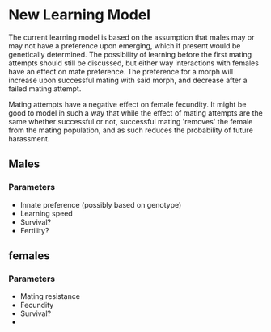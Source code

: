 # New Learning Model
The current learning model is based on the assumption that males may or may not have a preference upon emerging, which if present would be genetically determined. The possibility of learning before the first mating attempts should still be discussed, but either way interactions with females have an effect on mate preference. The preference for a morph will increase upon successful mating with said morph, and decrease after a failed mating attempt.

Mating attempts have a negative effect on female fecundity. It might be good to model in such a way that while the effect of mating attempts are the same whether successful or not, successful mating 'removes' the female from the mating population, and as such reduces the probability of future harassment. 

## Males
### Parameters
* Innate preference (possibly based on genotype)
* Learning speed
* Survival?
* Fertility?

## females
### Parameters
* Mating resistance
* Fecundity
* Survival?
*
